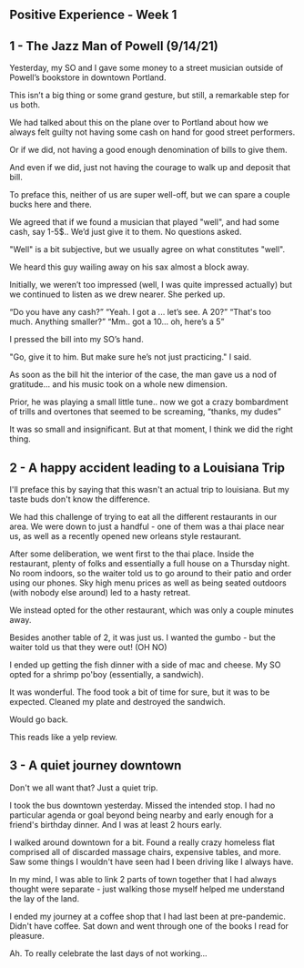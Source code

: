## Positive Experience - Week 1

## 1 - The Jazz Man of Powell (9/14/21)

Yesterday, my SO and I gave some money to a street musician outside of Powell’s bookstore in downtown Portland.

This isn’t a big thing or some grand gesture, but still, a remarkable step for us both.

We had talked about this on the plane over to Portland about how we always felt guilty not having some cash on hand for good street performers. 

Or if we did, not having a good enough denomination of bills to give them.

And even if we did, just not having the courage to walk up and deposit that bill.

To preface this, neither of us are super well-off, but we can spare a couple bucks here and there. 

We agreed that if we found a musician that played "well", and had some cash, say 1-5$.. We’d just give it to them. No questions asked.

"Well" is a bit subjective, but we usually agree on what constitutes "well".

We heard this guy wailing away on his sax almost a block away. 

Initially, we weren’t too impressed (well, I was quite impressed actually) but we continued to listen as we drew nearer. She perked up.

“Do you have any cash?”
“Yeah. I got a ... let’s see. A 20?”
“That's too much. Anything smaller?”
“Mm.. got a 10... oh, here’s a 5”

I pressed the bill into my SO’s hand.

"Go, give it to him. But make sure he’s not just practicing." I said.

As soon as the bill hit the interior of the case, the man gave us a nod of gratitude... and his music took on a whole new dimension.

Prior, he was playing a small little tune.. now we got a crazy bombardment of trills and overtones that seemed to be screaming, “thanks, my dudes”

It was so small and insignificant. 
But at that moment, I think we did the right thing.

## 2 - A happy accident leading to a Louisiana Trip

I'll preface this by saying that this wasn't an actual trip to louisiana.
But my taste buds don't know the difference.

We had this challenge of trying to eat all the different restaurants in our area.
We were down to just a handful - one of them was a thai place near us, as well as a recently opened new orleans style restaurant. 

After some deliberation, we went first to the thai place. 
Inside the restaurant, plenty of folks and essentially a full house on a Thursday night.
No room indoors, so the waiter told us to go around to their patio and order using our phones.
Sky high menu prices as well as being seated outdoors (with nobody else around) led to a hasty retreat. 


We instead opted for the other restaurant, which was only a couple minutes away.

Besides another table of 2, it was just us.
I wanted the gumbo - but the waiter told us that they were out! (OH NO)

I ended up getting the fish dinner with a side of mac and cheese.
My SO opted for a shrimp po'boy (essentially, a sandwich).

It was wonderful. The food took a bit of time for sure, but it was to be expected.
Cleaned my plate and destroyed the sandwich. 

Would go back. 

This reads like a yelp review.

## 3 - A quiet journey downtown

Don't we all want that?
Just a quiet trip.

I took the bus downtown yesterday.
Missed the intended stop. 
I had no particular agenda or goal beyond being nearby and early enough for a friend's birthday dinner.
And I was at least 2 hours early.

I walked around downtown for a bit.
Found a really crazy homeless flat comprised all of discarded massage chairs, expensive tables, and more.
Saw some things I wouldn't have seen had I been driving like I always have.

In my mind, I was able to link 2 parts of town together that I had always thought were separate - just walking those myself helped me understand the lay of the land.

I ended my journey at a coffee shop that I had last been at pre-pandemic.
Didn't have coffee. Sat down and went through one of the books I read for pleasure.

Ah. To really celebrate the last days of not working...



